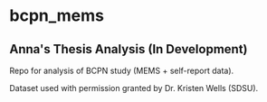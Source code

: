 # bcpn_mems
## Anna's Thesis Analysis (In Development)

Repo for analysis of BCPN study (MEMS + self-report data).

Dataset used with permission granted by Dr. Kristen Wells (SDSU).
